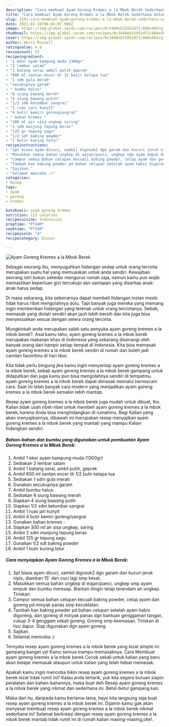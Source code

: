 ```yaml
---
description: "Cara membuat Ayam Goreng Kremes a la Mbok Berek Sederhana Untuk Jualan"
title: "Cara membuat Ayam Goreng Kremes a la Mbok Berek Sederhana Untuk Jualan"
slug: 1101-cara-membuat-ayam-goreng-kremes-a-la-mbok-berek-sederhana-untuk-jualan
date: 2021-01-16T06:04:07.996Z
image: https://img-global.cpcdn.com/recipes/0c3448eb31952df2/680x482cq70/ayam-goreng-kremes-a-la-mbok-berek-foto-resep-utama.jpg
thumbnail: https://img-global.cpcdn.com/recipes/0c3448eb31952df2/680x482cq70/ayam-goreng-kremes-a-la-mbok-berek-foto-resep-utama.jpg
cover: https://img-global.cpcdn.com/recipes/0c3448eb31952df2/680x482cq70/ayam-goreng-kremes-a-la-mbok-berek-foto-resep-utama.jpg
author: Harry Russell
ratingvalue: 4.6
reviewcount: 15
recipeingredient:
- "1 ekor ayam kampung muda 1300gr"
- "2 lembar salam"
- "1 batang serai ambil putih geprek"
- "600 ml santan encer dr 12 butir kelapa tua"
- "1 sdm gula merah"
- "secukupnya garam"
- " bumbu halus"
- "6 siung bawang merah"
- "4 siung bawang putih"
- "1/2 sdm ketumbar sangrai"
- "1 ruas jari kunyit"
- "4 butir kemiri gorengsangrai"
- " bahan kremes "
- "300 ml air sisa ungkep saring"
- "2 sdm munjung tepung beras"
- "125 gr tepung sagu"
- "1/2 sdt baking powder"
- "1 butir kuning telur"
recipeinstructions:
- "Spt biasa ayam dicuci, sambil digosok2 dgn garam dan kucuri jeruk nipis, diamkan 15&#39; dan cuci lagi smp kesat."
- "Masukkan semua bahan ungkep di wajan/panci, ungkep smp ayam empuk dan bumbu meresap. Biarkan dingin tetap terendam air ungkep. Tiriskan."
- "Campur semua bahan celupan kecuali baking powder, celup ayam dan goreng pd minyak panas smp kecoklatan."
- "Tambah kan baking powder pd bahan celupan setelah ayam habis digoreng, dan goreng di minyak panas dgn bantuan genggaman tangan, cukup 3-4 genggam sekali goreng. Goreng smp keemasan. Tiriskan di tisu dapur. Siap digunakan dgn ayam goreng"
- "Sajikan."
- "Selamat mencoba :)"
categories:
- Resep
tags:
- ayam
- goreng
- kremes

katakunci: ayam goreng kremes 
nutrition: 113 calories
recipecuisine: Indonesian
preptime: "PT24M"
cooktime: "PT35M"
recipeyield: "4"
recipecategory: Dinner

---
```



![Ayam Goreng Kremes a la Mbok Berek](https://img-global.cpcdn.com/recipes/0c3448eb31952df2/680x482cq70/ayam-goreng-kremes-a-la-mbok-berek-foto-resep-utama.jpg)

Sebagai seorang ibu, menyuguhkan hidangan sedap untuk orang tercinta merupakan suatu hal yang memuaskan untuk anda sendiri. Kewajiban seorang istri bukan sekedar mengurus rumah saja, namun kamu pun wajib memastikan keperluan gizi tercukupi dan santapan yang disantap anak-anak harus sedap.

Di masa  sekarang, kita sebenarnya dapat membeli hidangan instan meski tidak harus ribet mengolahnya dulu. Tapi banyak juga mereka yang memang ingin memberikan hidangan yang terenak untuk orang tercintanya. Sebab, memasak yang diolah sendiri akan jauh lebih bersih dan kita juga bisa menyesuaikan sesuai dengan selera orang tercinta. 



Mungkinkah anda merupakan salah satu penyuka ayam goreng kremes a la mbok berek?. Asal kamu tahu, ayam goreng kremes a la mbok berek merupakan makanan khas di Indonesia yang sekarang disenangi oleh banyak orang dari hampir setiap tempat di Indonesia. Kita bisa memasak ayam goreng kremes a la mbok berek sendiri di rumah dan boleh jadi camilan favoritmu di hari libur.

Kita tidak perlu bingung jika kamu ingin menyantap ayam goreng kremes a la mbok berek, sebab ayam goreng kremes a la mbok berek gampang untuk didapatkan dan juga kamu pun bisa mengolahnya sendiri di tempatmu. ayam goreng kremes a la mbok berek dapat dimasak memalui bermacam cara. Saat ini telah banyak cara modern yang menjadikan ayam goreng kremes a la mbok berek semakin lebih mantap.

Resep ayam goreng kremes a la mbok berek juga mudah untuk dibuat, lho. Kalian tidak usah ribet-ribet untuk membeli ayam goreng kremes a la mbok berek, karena Anda bisa menghidangkan di rumahmu. Bagi Kalian yang akan menyajikannya, dibawah ini merupakan resep menyajikan ayam goreng kremes a la mbok berek yang mantab yang mampu Kalian hidangkan sendiri.

<!--inarticleads1-->

##### Bahan-bahan dan bumbu yang digunakan untuk pembuatan Ayam Goreng Kremes a la Mbok Berek:

1. Ambil 1 ekor ayam kampung muda (1300gr)
1. Sediakan 2 lembar salam
1. Ambil 1 batang serai, ambil putih, geprek
1. Ambil 600 ml santan encer dr 1/2 butir kelapa tua
1. Sediakan 1 sdm gula merah
1. Gunakan secukupnya garam
1. Ambil  bumbu halus:
1. Sediakan 6 siung bawang merah
1. Siapkan 4 siung bawang putih
1. Siapkan 1/2 sdm ketumbar sangrai
1. Ambil 1 ruas jari kunyit
1. Ambil 4 butir kemiri goreng/sangrai
1. Gunakan  bahan kremes :
1. Siapkan 300 ml air sisa ungkep, saring
1. Ambil 2 sdm munjung tepung beras
1. Ambil 125 gr tepung sagu
1. Gunakan 1/2 sdt baking powder
1. Ambil 1 butir kuning telur




<!--inarticleads2-->

##### Cara menyiapkan Ayam Goreng Kremes a la Mbok Berek:

1. Spt biasa ayam dicuci, sambil digosok2 dgn garam dan kucuri jeruk nipis, diamkan 15&#39; dan cuci lagi smp kesat.
1. Masukkan semua bahan ungkep di wajan/panci, ungkep smp ayam empuk dan bumbu meresap. Biarkan dingin tetap terendam air ungkep. Tiriskan.
1. Campur semua bahan celupan kecuali baking powder, celup ayam dan goreng pd minyak panas smp kecoklatan.
1. Tambah kan baking powder pd bahan celupan setelah ayam habis digoreng, dan goreng di minyak panas dgn bantuan genggaman tangan, cukup 3-4 genggam sekali goreng. Goreng smp keemasan. Tiriskan di tisu dapur. Siap digunakan dgn ayam goreng
1. Sajikan.
1. Selamat mencoba :)




Ternyata resep ayam goreng kremes a la mbok berek yang lezat simple ini gampang banget ya! Kamu semua mampu memasaknya. Cara Membuat ayam goreng kremes a la mbok berek Cocok sekali untuk kalian yang baru akan belajar memasak ataupun untuk kalian yang telah hebat memasak.

Apakah kamu ingin mencoba bikin resep ayam goreng kremes a la mbok berek lezat tidak rumit ini? Kalau anda tertarik, yuk kita segera buruan siapin peralatan dan bahan-bahannya, maka buat deh Resep ayam goreng kremes a la mbok berek yang nikmat dan sederhana ini. Betul-betul gampang kan. 

Maka dari itu, daripada kamu berlama-lama, hayo kita langsung saja buat resep ayam goreng kremes a la mbok berek ini. Dijamin kamu gak akan menyesal membuat resep ayam goreng kremes a la mbok berek nikmat sederhana ini! Selamat berkreasi dengan resep ayam goreng kremes a la mbok berek mantab tidak rumit ini di rumah kalian masing-masing,oke!.

